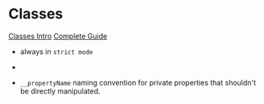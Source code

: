 # Classes

[Classes Intro](https://www.digitalocean.com/community/tutorials/understanding-classes-in-javascript)
[Complete Guide](https://dmitripavlutin.com/javascript-classes-complete-guide/)

- always in `strict mode`
-

- `__propertyName` naming convention for private properties that shouldn't be directly manipulated.
